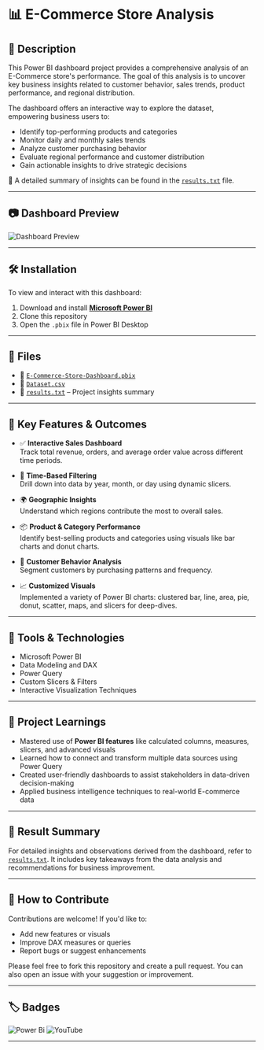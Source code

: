 # 📊 E-Commerce Store Analysis

## 📝 Description

This Power BI dashboard project provides a comprehensive analysis of an E-Commerce store's performance. The goal of this analysis is to uncover key business insights related to customer behavior, sales trends, product performance, and regional distribution.

The dashboard offers an interactive way to explore the dataset, empowering business users to:

- Identify top-performing products and categories  
- Monitor daily and monthly sales trends  
- Analyze customer purchasing behavior  
- Evaluate regional performance and customer distribution  
- Gain actionable insights to drive strategic decisions

📁 A detailed summary of insights can be found in the [`results.txt`](results.txt) file.

---

## 📷 Dashboard Preview

![Dashboard Preview](https://github.com/avishek09/E-Commerce-Store-Analysis-/assets/75924699/5151c585-882b-4db4-b324-a8cc63256fb4)

---

## 🛠 Installation

To view and interact with this dashboard:

1. Download and install **[Microsoft Power BI](https://powerbi.microsoft.com/en-us/downloads/)**
2. Clone this repository
3. Open the `.pbix` file in Power BI Desktop

---

## 📂 Files

- 🧩 [`E-Commerce-Store-Dashboard.pbix`](https://github.com/Purab47/Ecommerce_Store_Analysis/blob/main/E-commerce%20Sales%20Dashboard.pbix) 
- 📄 [`Dataset.csv`](link-to-dataset-if-any) 
- 📑 [`results.txt`](results.txt) – Project insights summary

---

## 📌 Key Features & Outcomes

- ✅ **Interactive Sales Dashboard**  
  Track total revenue, orders, and average order value across different time periods.

- 📅 **Time-Based Filtering**  
  Drill down into data by year, month, or day using dynamic slicers.

- 🌍 **Geographic Insights**  
  Understand which regions contribute the most to overall sales.

- 📦 **Product & Category Performance**  
  Identify best-selling products and categories using visuals like bar charts and donut charts.

- 👥 **Customer Behavior Analysis**  
  Segment customers by purchasing patterns and frequency.

- 📈 **Customized Visuals**  
  Implemented a variety of Power BI charts: clustered bar, line, area, pie, donut, scatter, maps, and slicers for deep-dives.

---

## 🧰 Tools & Technologies

- Microsoft Power BI  
- Data Modeling and DAX  
- Power Query  
- Custom Slicers & Filters  
- Interactive Visualization Techniques

---

## 🎯 Project Learnings

- Mastered use of **Power BI features** like calculated columns, measures, slicers, and advanced visuals  
- Learned how to connect and transform multiple data sources using Power Query  
- Created user-friendly dashboards to assist stakeholders in data-driven decision-making  
- Applied business intelligence techniques to real-world E-commerce data

---

## 📂 Result Summary

For detailed insights and observations derived from the dashboard, refer to [`results.txt`](results.txt). It includes key takeaways from the data analysis and recommendations for business improvement.

---

## 🤝 How to Contribute

Contributions are welcome! If you'd like to:

- Add new features or visuals  
- Improve DAX measures or queries  
- Report bugs or suggest enhancements

Please feel free to fork this repository and create a pull request. You can also open an issue with your suggestion or improvement.

---

## 🏷️ Badges

![Power Bi](https://img.shields.io/badge/power_bi-F2C811?style=for-the-badge&logo=powerbi&logoColor=black)
![YouTube](https://img.shields.io/badge/YouTube-%23FF0000.svg?style=for-the-badge&logo=YouTube&logoColor=white)

---


